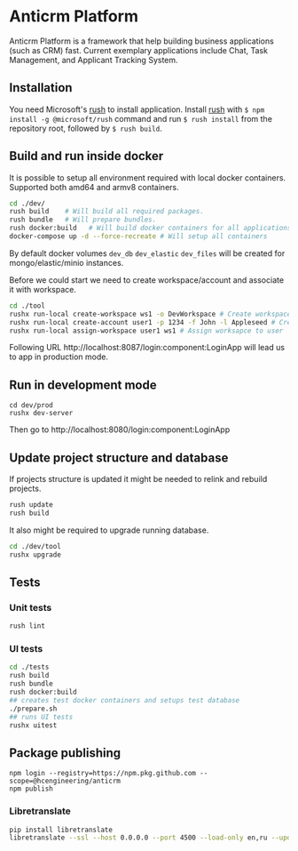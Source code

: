 # Anticrm Platform

Anticrm Platform is a framework that help building business applications (such as CRM) fast. Current exemplary applications include Chat, Task Management, and Applicant Tracking System.

## Installation

You need Microsoft's [rush](https://rushjs.io) to install application. Install [rush](https://rushjs.io) with `$ npm install -g @microsoft/rush` command and run `$ rush install` from the repository root, followed by `$ rush build`.

## Build and run inside docker

It is possible to setup all environment required with local docker containers.
Supported both amd64 and armv8 containers.

```bash
cd ./dev/
rush build    # Will build all required packages.
rush bundle   # Will prepare bundles.
rush docker:build   # Will build docker containers for all applications.
docker-compose up -d --force-recreate # Will setup all containers
```

By default docker volumes `dev_db` `dev_elastic` `dev_files` will be created for mongo/elastic/minio instances.

Before we could start we need to create workspace/account and associate it with workspace.

```bash
cd ./tool
rushx run-local create-workspace ws1 -o DevWorkspace # Create workspace
rushx run-local create-account user1 -p 1234 -f John -l Appleseed # Create account
rushx run-local assign-workspace user1 ws1 # Assign worksapce to user
```

Following URL http://localhost:8087/login:component:LoginApp will lead us to app in production mode.

## Run in development mode

```
cd dev/prod
rushx dev-server
```

Then go to http://localhost:8080/login:component:LoginApp

## Update project structure and database

If projects structure is updated it might be needed to relink and rebuild projects.

```bash
rush update
rush build
```

It also might be required to upgrade running database.
```bash
cd ./dev/tool
rushx upgrade
```

## Tests

### Unit tests

```bash
rush lint
```

### UI tests

```bash
cd ./tests
rush build
rush bundle
rush docker:build
## creates test docker containers and setups test database
./prepare.sh
## runs UI tests 
rushx uitest
```


## Package publishing

```
npm login --registry=https://npm.pkg.github.com --scope=@hcengineering/anticrm
npm publish
```


### Libretranslate

```bash
pip install libretranslate
libretranslate --ssl --host 0.0.0.0 --port 4500 --load-only en,ru --update-models
```
